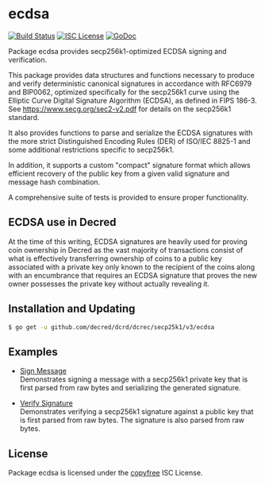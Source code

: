 ecdsa
=====

[![Build Status](https://github.com/decred/dcrd/workflows/Build%20and%20Test/badge.svg)](https://github.com/decred/dcrd/actions)
[![ISC License](https://img.shields.io/badge/license-ISC-blue.svg)](http://copyfree.org)
[![GoDoc](https://img.shields.io/badge/godoc-reference-blue.svg)](https://godoc.org/github.com/decred/dcrd/dcrec/sec256pk1/v3/ecdsa)

Package ecdsa provides secp256k1-optimized ECDSA signing and verification.

This package provides data structures and functions necessary to produce and
verify deterministic canonical signatures in accordance with RFC6979 and
BIP0062, optimized specifically for the secp256k1 curve using the Elliptic Curve
Digital Signature Algorithm (ECDSA), as defined in FIPS 186-3.  See
https://www.secg.org/sec2-v2.pdf for details on the secp256k1 standard.

It also provides functions to parse and serialize the ECDSA signatures with the
more strict Distinguished Encoding Rules (DER) of ISO/IEC 8825-1 and some
additional restrictions specific to secp256k1.

In addition, it supports a custom "compact" signature format which allows
efficient recovery of the public key from a given valid signature and message
hash combination.

A comprehensive suite of tests is provided to ensure proper functionality.

## ECDSA use in Decred

At the time of this writing, ECDSA signatures are heavily used for proving coin
ownership in Decred as the vast majority of transactions consist of what is
effectively transferring ownership of coins to a public key associated with a
private key only known to the recipient of the coins along with an encumbrance
that requires an ECDSA signature that proves the new owner possesses the private
key without actually revealing it.

## Installation and Updating

```bash
$ go get -u github.com/decred/dcrd/dcrec/secp25k1/v3/ecdsa
```

## Examples

* [Sign Message](https://pkg.go.dev/github.com/decred/dcrd/dcrec/secp256k1/v3/ecdsa#example-package-SignMessage)  
  Demonstrates signing a message with a secp256k1 private key that is first
  parsed from raw bytes and serializing the generated signature.

* [Verify Signature](https://pkg.go.dev/github.com/decred/dcrd/dcrec/secp256k1/v3/ecdsa#example-package-VerifySignature)  
  Demonstrates verifying a secp256k1 signature against a public key that is
  first parsed from raw bytes.  The signature is also parsed from raw bytes.


## License

Package ecdsa is licensed under the [copyfree](http://copyfree.org) ISC License.
